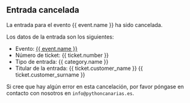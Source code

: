 ## Entrada cancelada 

La entrada para el evento {{ event.name }}  ha sido cancelada.

Los datos de la entrada son los siguientes:

- Evento: <a href="{{ event.get_full_url}}">{{ event.name }}</a>
- Número de ticket: {{ ticket.number }}
- Tipo de entrada: {{ category.name }}
- Titular de la entrada: {{ ticket.customer_name }} {{ ticket.customer_surname }}

Si cree que hay algún error en esta cancelación, por favor póngase
en contacto con nosotros en `info@pythoncanarias.es`.
